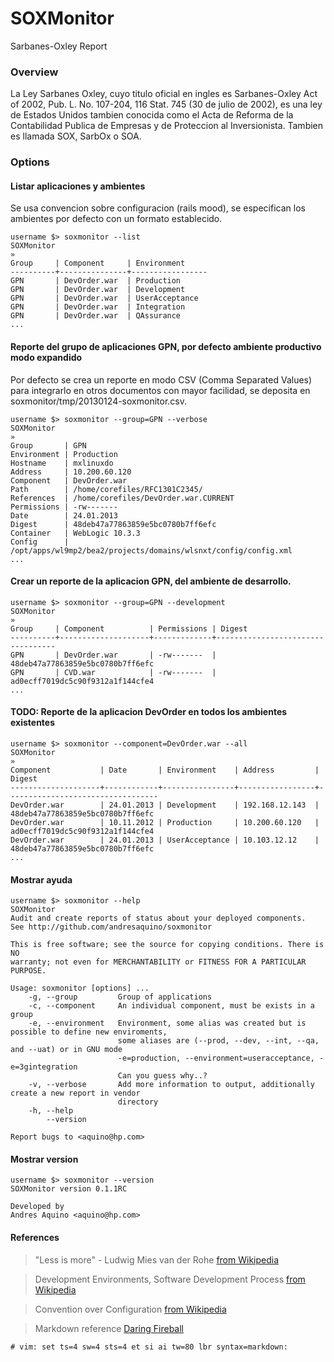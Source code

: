 # SOXMonitor
Sarbanes-Oxley Report


### Overview
La Ley Sarbanes Oxley, cuyo titulo oficial en ingles es Sarbanes-Oxley Act of 2002, Pub. L. No. 107-204,
116 Stat. 745 (30 de julio de 2002), es una ley de Estados Unidos tambien conocida como el Acta de 
Reforma de la Contabilidad Publica de Empresas y de Proteccion al Inversionista.
Tambien es llamada SOX, SarbOx o SOA.


### Options

#### Listar aplicaciones y ambientes
Se usa convencion sobre configuracion (rails mood), se especifican los ambientes por defecto con un
formato establecido.

    username $> soxmonitor --list
    SOXMonitor
    »
    Group     | Component     | Environment
    ----------+---------------+-----------------
    GPN       | DevOrder.war  | Production
    GPN       | DevOrder.war  | Development
    GPN       | DevOrder.war  | UserAcceptance
    GPN       | DevOrder.war  | Integration
    GPN       | DevOrder.war  | QAssurance
    ...


#### Reporte del grupo de aplicaciones GPN, por defecto ambiente productivo modo expandido
Por defecto se crea un reporte en modo CSV (Comma Separated Values) para integrarlo en otros documentos
con mayor facilidad, se deposita en soxmonitor/tmp/20130124-soxmonitor.csv.

    username $> soxmonitor --group=GPN --verbose
    SOXMonitor
    »
    Group       | GPN
    Environment | Production
    Hostname    | mxlinuxdo
    Address     | 10.200.60.120
    Component   | DevOrder.war
    Path        | /home/corefiles/RFC1301C2345/
    References  | /home/corefiles/DevOrder.war.CURRENT
    Permissions | -rw-------
    Date        | 24.01.2013
    Digest      | 48deb47a77863859e5bc0780b7ff6efc
    Container   | WebLogic 10.3.3
    Config      | /opt/apps/wl9mp2/bea2/projects/domains/wlsnxt/config/config.xml
    ...


#### Crear un reporte de la aplicacion GPN, del ambiente de desarrollo.

    username $> soxmonitor --group=GPN --development
    SOXMonitor
    »
    Group     | Component          | Permissions | Digest
    ----------+--------------------+-------------+----------------------------------
    GPN       | DevOrder.war       | -rw-------  | 48deb47a77863859e5bc0780b7ff6efc
    GPN       | CVD.war            | -rw-------  | ad0ecff7019dc5c90f9312a1f144cfe4
    ...


#### TODO: Reporte de la aplicacion DevOrder en todos los ambientes existentes

    username $> soxmonitor --component=DevOrder.war --all
    SOXMonitor
    »
    Component           | Date       | Environment    | Address         | Digest
    --------------------+------------+----------------+-----------------+----------------------------------
    DevOrder.war        | 24.01.2013 | Development    | 192.168.12.143  | 48deb47a77863859e5bc0780b7ff6efc
    DevOrder.war        | 10.11.2012 | Production     | 10.200.60.120   | ad0ecff7019dc5c90f9312a1f144cfe4
    DevOrder.war        | 24.01.2013 | UserAcceptance | 10.103.12.12    | 48deb47a77863859e5bc0780b7ff6efc
    ...


#### Mostrar ayuda

    username $> soxmonitor --help
    SOXMonitor
    Audit and create reports of status about your deployed components. 
    See http://github.com/andresaquino/soxmonitor
    
    This is free software; see the source for copying conditions. There is NO
    warranty; not even for MERCHANTABILITY or FITNESS FOR A PARTICULAR PURPOSE.
    
    Usage: soxmonitor [options] ...
        -g, --group         Group of applications
        -c, --component     An individual component, must be exists in a group
        -e, --environment   Environment, some alias was created but is possible to define new enviroments,
                            some aliases are (--prod, --dev, --int, --qa, and --uat) or in GNU mode
                            -e=production, --environment=useracceptance, -e=3gintegration
                            Can you guess why..?
        -v, --verbose       Add more information to output, additionally create a new report in vendor
                            directory
        -h, --help
            --version
    
    Report bugs to <aquino@hp.com>


#### Mostrar version

    username $> soxmonitor --version
    SOXMonitor version 0.1.1RC
    
    Developed by 
    Andres Aquino <aquino@hp.com> 


#### References

 > "Less is more" - Ludwig Mies van der Rohe
 > [from Wikipedia](http://goo.gl/eiB2b)

 > Development Environments, Software Development Process
 > [from Wikipedia](http://goo.gl/t1r4N)

 > Convention over Configuration
 > [from Wikipedia](http://goo.gl/iH5xh)

 > Markdown reference
 > [Daring Fireball](http://goo.gl/AGg1u)

```
# vim: set ts=4 sw=4 sts=4 et si ai tw=80 lbr syntax=markdown:
```
